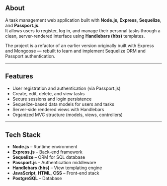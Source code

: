 ## About

A task management web application built with **Node.js**, **Express**, **Sequelize**, and **Passport.js**.  
It allows users to register, log in, and manage their personal tasks through a clean, server-rendered interface using **Handlebars (hbs)** templates.  

The project is a refactor of an earlier version originally built with Express and Mongoose — rebuilt to learn and implement Sequelize ORM and Passport authentication.

---

## Features

- User registration and authentication (via Passport.js)  
- Create, edit, delete, and view tasks  
- Secure sessions and login persistence  
- Sequelize-based data models for users and tasks  
- Server-side rendered views with Handlebars  
- Organized MVC structure (models, views, controllers)

---

## Tech Stack

- **Node.js** – Runtime environment  
- **Express.js** – Back-end framework  
- **Sequelize** – ORM for SQL database  
- **Passport.js** – Authentication middleware  
- **Handlebars (hbs)** – View templating engine  
- **JavaScript**, **HTML**, **CSS** – Front-end stack  
- **PostgreSQL** – Database  
